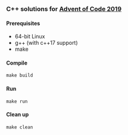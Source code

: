 ### C++ solutions for [Advent of Code 2019](https://adventofcode.com/2019)

#### Prerequisites
* 64-bit Linux
* g++ (with c++17 support)
* make

#### Compile
    make build

#### Run
    make run

#### Clean up
    make clean

